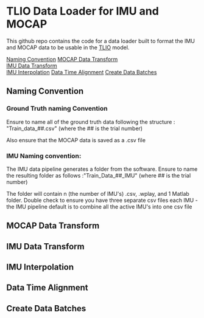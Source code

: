 # TLIO Data Loader for IMU and MOCAP

This github repo contains the code for a data loader built to format the IMU and MOCAP data to be usable in the <a href="https://github.com/CathIAS/TLIO">TLIO</a> model.

[Naming Convention](naming-convention)
[MOCAP Data Transform](#mocap-data-transform)  
[IMU Data Transform](#imu-data-transform)  
[IMU Interpolation](#imu-interpolation-and-alignment)
[Data Time Alignment](#data-time-alignment)
[Create Data Batches](#create-data-batches)  

## Naming Convention
### Ground Truth naming Convention
Ensure to name all of the ground truth data following the structure : "Train_data_##.csv" (where the ## is the trial number)

Also ensure that the MOCAP data is saved as a .csv file

### IMU Naming convention:
The IMU data pipeline generates a folder from the software. Ensure to name the resulting folder as follows :"Train_Data_##_IMU" (where ## is the trial number)

The folder will contain n (the number of IMU's) .csv, .wplay, and 1 Matlab folder. Double check to ensure
you have three separate csv files each IMU - the IMU pipeline default is to combine all the active IMU's into
one csv file

## MOCAP Data Transform

## IMU Data Transform

## IMU Interpolation

## Data Time Alignment

## Create Data Batches
